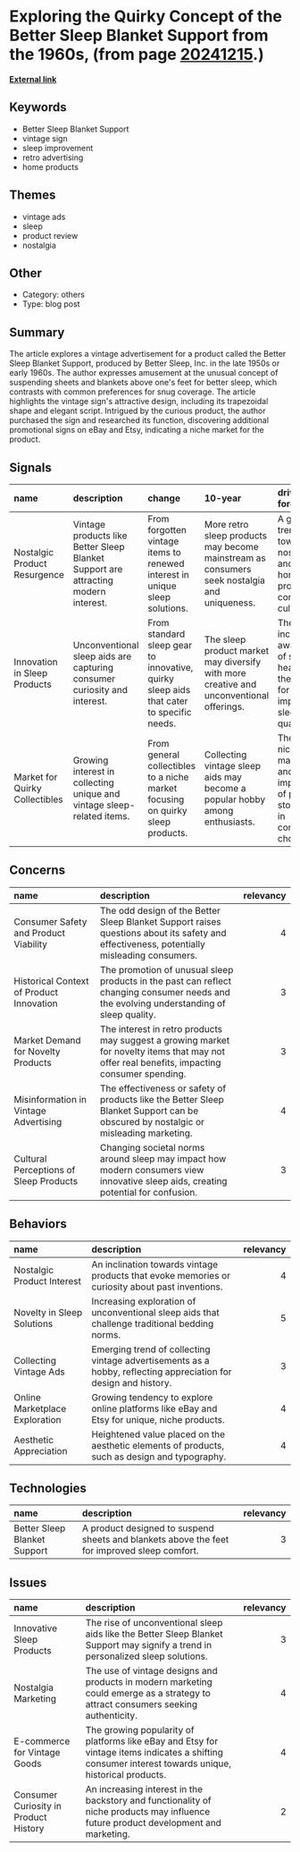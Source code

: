 # __Exploring the Quirky Concept of the Better Sleep Blanket Support from the 1960s__, (from page [20241215](https://kghosh.substack.com/p/20241215).)

__[External link](https://www.inconspicuous.info/p/a-new-rabbit-hole-the-better-sleep?publication_id=1136879&post_id=152022718&isFreemail=true&token=eyJ1c2VyX2lkIjo4Njk5MzM3NywicG9zdF9pZCI6MTUyMDIyNzE4LCJpYXQiOjE3MzI2Mjc3NzUsImV4cCI6MTczNTIxOTc3NSwiaXNzIjoicHViLTExMzY4NzkiLCJzdWIiOiJwb3N0LXJlYWN0aW9uIn0.uJZopef2xFOsSXkmqO9z3IC8B_RHZRg0adRrUI4K6BQ&r=1fskip&triedRedirect=true)__



## Keywords

* Better Sleep Blanket Support
* vintage sign
* sleep improvement
* retro advertising
* home products

## Themes

* vintage ads
* sleep
* product review
* nostalgia

## Other

* Category: others
* Type: blog post

## Summary

The article explores a vintage advertisement for a product called the Better Sleep Blanket Support, produced by Better Sleep, Inc. in the late 1950s or early 1960s. The author expresses amusement at the unusual concept of suspending sheets and blankets above one's feet for better sleep, which contrasts with common preferences for snug coverage. The article highlights the vintage sign's attractive design, including its trapezoidal shape and elegant script. Intrigued by the curious product, the author purchased the sign and researched its function, discovering additional promotional signs on eBay and Etsy, indicating a niche market for the product.

## Signals

| name                           | description                                                                        | change                                                                                  | 10-year                                                                                     | driving-force                                                                              |   relevancy |
|:-------------------------------|:-----------------------------------------------------------------------------------|:----------------------------------------------------------------------------------------|:--------------------------------------------------------------------------------------------|:-------------------------------------------------------------------------------------------|------------:|
| Nostalgic Product Resurgence   | Vintage products like Better Sleep Blanket Support are attracting modern interest. | From forgotten vintage items to renewed interest in unique sleep solutions.             | More retro sleep products may become mainstream as consumers seek nostalgia and uniqueness. | A growing trend towards nostalgia and unique home products in consumer culture.            |           4 |
| Innovation in Sleep Products   | Unconventional sleep aids are capturing consumer curiosity and interest.           | From standard sleep gear to innovative, quirky sleep aids that cater to specific needs. | The sleep product market may diversify with more creative and unconventional offerings.     | The increasing awareness of sleep health and the desire for improved sleep quality.        |           5 |
| Market for Quirky Collectibles | Growing interest in collecting unique and vintage sleep-related items.             | From general collectibles to a niche market focusing on quirky sleep products.          | Collecting vintage sleep aids may become a popular hobby among enthusiasts.                 | The rise of niche markets and the importance of personal storytelling in consumer choices. |           3 |

## Concerns

| name                                     | description                                                                                                                                  |   relevancy |
|:-----------------------------------------|:---------------------------------------------------------------------------------------------------------------------------------------------|------------:|
| Consumer Safety and Product Viability    | The odd design of the Better Sleep Blanket Support raises questions about its safety and effectiveness, potentially misleading consumers.    |           4 |
| Historical Context of Product Innovation | The promotion of unusual sleep products in the past can reflect changing consumer needs and the evolving understanding of sleep quality.     |           3 |
| Market Demand for Novelty Products       | The interest in retro products may suggest a growing market for novelty items that may not offer real benefits, impacting consumer spending. |           3 |
| Misinformation in Vintage Advertising    | The effectiveness or safety of products like the Better Sleep Blanket Support can be obscured by nostalgic or misleading marketing.          |           4 |
| Cultural Perceptions of Sleep Products   | Changing societal norms around sleep may impact how modern consumers view innovative sleep aids, creating potential for confusion.           |           3 |

## Behaviors

| name                           | description                                                                                                     |   relevancy |
|:-------------------------------|:----------------------------------------------------------------------------------------------------------------|------------:|
| Nostalgic Product Interest     | An inclination towards vintage products that evoke memories or curiosity about past inventions.                 |           4 |
| Novelty in Sleep Solutions     | Increasing exploration of unconventional sleep aids that challenge traditional bedding norms.                   |           5 |
| Collecting Vintage Ads         | Emerging trend of collecting vintage advertisements as a hobby, reflecting appreciation for design and history. |           3 |
| Online Marketplace Exploration | Growing tendency to explore online platforms like eBay and Etsy for unique, niche products.                     |           4 |
| Aesthetic Appreciation         | Heightened value placed on the aesthetic elements of products, such as design and typography.                   |           4 |

## Technologies

| name                         | description                                                                                  |   relevancy |
|:-----------------------------|:---------------------------------------------------------------------------------------------|------------:|
| Better Sleep Blanket Support | A product designed to suspend sheets and blankets above the feet for improved sleep comfort. |           3 |

## Issues

| name                                  | description                                                                                                                                          |   relevancy |
|:--------------------------------------|:-----------------------------------------------------------------------------------------------------------------------------------------------------|------------:|
| Innovative Sleep Products             | The rise of unconventional sleep aids like the Better Sleep Blanket Support may signify a trend in personalized sleep solutions.                     |           3 |
| Nostalgia Marketing                   | The use of vintage designs and products in modern marketing could emerge as a strategy to attract consumers seeking authenticity.                    |           4 |
| E-commerce for Vintage Goods          | The growing popularity of platforms like eBay and Etsy for vintage items indicates a shifting consumer interest towards unique, historical products. |           4 |
| Consumer Curiosity in Product History | An increasing interest in the backstory and functionality of niche products may influence future product development and marketing.                  |           2 |